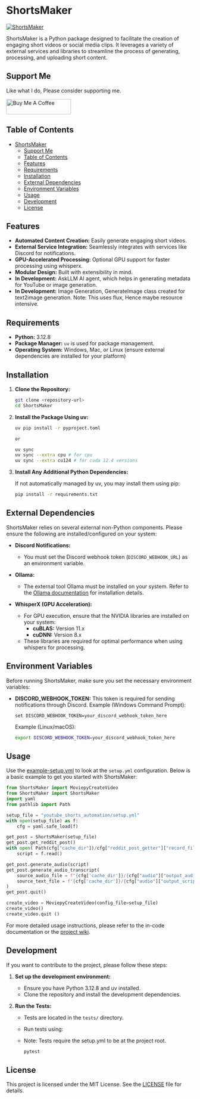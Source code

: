 # ShortsMaker

[![ShortsMaker](https://github.com/rajathjn/youtube_shorts_automation/actions/workflows/python-app.yml/badge.svg)](https://github.com/rajathjn/youtube_shorts_automation/actions/workflows/python-app.yml)

ShortsMaker is a Python package designed to facilitate the creation of engaging short videos or social media clips. It leverages a variety of external services and libraries to streamline the process of generating, processing, and uploading short content.

## Support Me
Like what I do, Please consider supporting me.

<a href="https://www.buymeacoffee.com/rajathjn" target="_blank"><img src="https://cdn.buymeacoffee.com/buttons/default-orange.png" alt="Buy Me A Coffee" height="41" width="174"></a>

## Table of Contents

- [ShortsMaker](#shortsmaker)
  - [Support Me](#support-me)
  - [Table of Contents](#table-of-contents)
  - [Features](#features)
  - [Requirements](#requirements)
  - [Installation](#installation)
  - [External Dependencies](#external-dependencies)
  - [Environment Variables](#environment-variables)
  - [Usage](#usage)
  - [Development](#development)
  - [License](#license)

## Features

- **Automated Content Creation:** Easily generate engaging short videos.
- **External Service Integration:** Seamlessly integrates with services like Discord for notifications.
- **GPU-Accelerated Processing:** Optional GPU support for faster processing using whisperx.
- **Modular Design:** Built with extensibility in mind.
- **In Development:** AskLLM AI agent, which helps in generating metadata for YouTube or image generation.
- **In Development:** Image Generation, GenerateImage class created for text2image generation. Note: This uses flux, Hence maybe resource intensive.

## Requirements

- **Python:** 3.12.8
- **Package Manager:** `uv` is used for package management.
- **Operating System:** Windows, Mac, or Linux (ensure external dependencies are installed for your platform)

## Installation

1. **Clone the Repository:**

   ```bash
   git clone <repository-url>
   cd ShortsMaker
   ```

2. **Install the Package Using uv:**

   ```bash
   uv pip install -r pyproject.toml

   or

   uv sync
   uv sync --extra cpu # for cpu
   uv sync --extra cu124 # for cuda 12.4 versions
   ```

3. **Install Any Additional Python Dependencies:**

   If not automatically managed by uv, you may install them using pip:

   ```bash
   pip install -r requirements.txt
   ```

## External Dependencies

ShortsMaker relies on several external non-Python components. Please ensure the following are installed/configured on your system:

- **Discord Notifications:**
  - You must set the Discord webhook token (`DISCORD_WEBHOOK_URL`) as an environment variable.

- **Ollama:**
  - The external tool Ollama must be installed on your system. Refer to the [Ollama documentation](https://ollama.com/) for installation details.

- **WhisperX (GPU Acceleration):**
  - For GPU execution, ensure that the NVIDIA libraries are installed on your system:
    - **cuBLAS:** Version 11.x
    - **cuDNN:** Version 8.x
  - These libraries are required for optimal performance when using whisperx for processing.

## Environment Variables

Before running ShortsMaker, make sure you set the necessary environment variables:

- **DISCORD_WEBHOOK_TOKEN:**
  This token is required for sending notifications through Discord.
  Example (Windows Command Prompt):

  ```batch
  set DISCORD_WEBHOOK_TOKEN=your_discord_webhook_token_here
  ```

  Example (Linux/macOS):

  ```bash
  export DISCORD_WEBHOOK_TOKEN=your_discord_webhook_token_here
  ```

## Usage

Use the [example-setup.yml](example.setup.yml) to look at the `setup.yml` configuration.
Below is a basic example to get you started with ShortsMaker:

```python
from ShortsMaker import MoviepyCreateVideo
from ShortsMaker import ShortsMaker
import yaml
from pathlib import Path

setup_file = "youtube_shorts_automation/setup.yml"
with open(setup_file) as f:
    cfg = yaml.safe_load(f)

get_post = ShortsMaker(setup_file)
get_post.get_reddit_post()
with open( Path(cfg["cache_dir"])/cfg["reddit_post_getter"]["record_file_txt"] ) as f:
    script = f.read()

get_post.generate_audio(script)
get_post.generate_audio_transcript(
    source_audio_file = f"{cfg['cache_dir']}/{cfg["audio"]["output_audio_file"]}",
    source_text_file = f"{cfg['cache_dir']}/{cfg["audio"]["output_script_file"]}",
)
get_post.quit()

create_video = MoviepyCreateVideo(config_file=setup_file)
create_video()
create_video.quit ()
```

For more detailed usage instructions, please refer to the in-code documentation or the [project wiki](https://example.com/ShortsMaker-wiki).

## Development

If you want to contribute to the project, please follow these steps:

1. **Set up the development environment:**
   - Ensure you have Python 3.12.8 and uv installed.
   - Clone the repository and install the development dependencies.

2. **Run the Tests:**
   - Tests are located in the `tests/` directory.
   - Run tests using:
   - Note: Tests require the setup.yml to be at the project root.

     ```bash
     pytest
     ```

## License

This project is licensed under the MIT License. See the [LICENSE](LICENSE) file for details.
